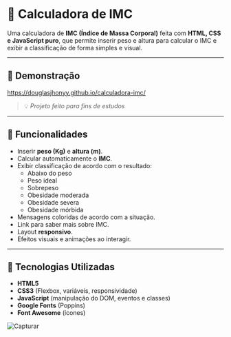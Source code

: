 # 🧮 Calculadora de IMC

Uma calculadora de **IMC (Índice de Massa Corporal)** feita com **HTML, CSS e JavaScript puro**, que permite inserir peso e altura para calcular o IMC e exibir a classificação de forma simples e visual.

---

## 🎯 Demonstração
https://douglasjhonyy.github.io/calculadora-imc/

> 💡 *Projeto feito para fins de estudos*

---

## 📌 Funcionalidades
- Inserir **peso (Kg)** e **altura (m)**.
- Calcular automaticamente o **IMC**.
- Exibir classificação de acordo com o resultado:
  - Abaixo do peso
  - Peso ideal
  - Sobrepeso
  - Obesidade moderada
  - Obesidade severa
  - Obesidade mórbida
- Mensagens coloridas de acordo com a situação.
- Link para saber mais sobre IMC.
- Layout **responsivo**.
- Efeitos visuais e animações ao interagir.

---

## 🚀 Tecnologias Utilizadas
- **HTML5**
- **CSS3** (Flexbox, variáveis, responsividade)
- **JavaScript** (manipulação do DOM, eventos e classes)
- **Google Fonts** (Poppins)
- **Font Awesome** (ícones)

![Capturar](https://github.com/user-attachments/assets/c237ba87-9bbb-445e-b3e1-b3d80500e6ed)

